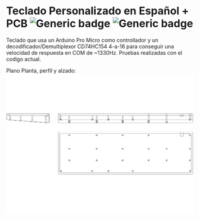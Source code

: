 # Teclado Personalizado en Español + PCB ![Generic badge](https://img.shields.io/badge/Version-0.1-brightgreen.svg) ![Generic badge](https://img.shields.io/github/last-commit/Electroner/Teclado)

Teclado que usa un Arduino Pro Micro como controllador y un decodificador/Demultiplexor CD74HC154 4-a-16 para conseguir una velocidad de respuesta en COM de ~1330Hz. Pruebas realizadas con el codigo actual.

Plano Planta, perfil y alzado:
![PLANO](https://github.com/Electroner/Teclado/blob/main/Planos/Planos%20Carcasa/Vistas.jpg)
